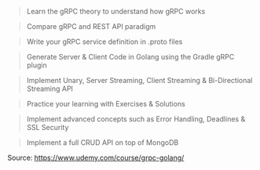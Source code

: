 > Learn the gRPC theory to understand how gRPC works

> Compare gRPC and REST API paradigm

> Write your gRPC service definition in .proto files

> Generate Server & Client Code in Golang using the Gradle gRPC plugin

> Implement Unary, Server Streaming, Client Streaming & Bi-Directional Streaming API

> Practice your learning with Exercises & Solutions

> Implement advanced concepts such as Error Handling, Deadlines & SSL Security

> Implement a full CRUD API on top of MongoDB

Source: https://www.udemy.com/course/grpc-golang/